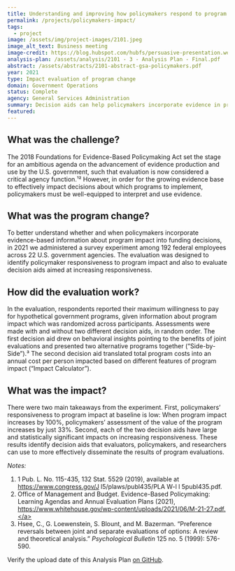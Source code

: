 ```yaml
---
title: Understanding and improving how policymakers respond to program impact
permalink: /projects/policymakers-impact/
tags: 
  - project
image: /assets/img/project-images/2101.jpeg
image_alt_text: Business meeting
image-credit: https://blog.hubspot.com/hubfs/persuasive-presentation.webp
analysis-plan: /assets/analysis/2101 - 3 - Analysis Plan - Final.pdf
abstract: /assets/abstracts/2101-abstract-gsa-policymakers.pdf
year: 2021
type: Impact evaluation of program change
domain: Government Operations
status: Complete
agency: General Services Administration
summary: Decision aids can help policymakers incorporate evidence in program funding decisions
featured: 
---
```


## What was the challenge? 
The 2018 Foundations for Evidence-Based Policymaking Act set the stage for an ambitious agenda on the advancement of evidence production and use by the U.S. government, such that evaluation is now considered a critical agency function.¹² However, in order for the growing evidence base to effectively impact decisions about which programs to implement, policymakers must be well-equipped to interpret and use evidence.

## What was the program change? 
To better understand whether and when policymakers incorporate evidence-based information about program impact into funding decisions, in 2021 we administered a survey experiment among 192 federal employees across 22 U.S. government agencies. The evaluation was designed to identify policymaker responsiveness to program impact and also to evaluate decision aids aimed at increasing responsiveness.

## How did the evaluation work? 
In the evaluation, respondents reported their maximum willingness to pay for hypothetical government programs, given information about program impact which was randomized across participants. Assessments were made with and without two different decision aids, in random order. The first decision aid drew on behavioral insights pointing to the benefits of joint evaluations and presented two alternative programs together (“Side-by-Side”).³ The second decision aid translated total program costs into an annual cost per person impacted based on different features of program impact (“Impact Calculator”).

## What was the impact? 
There were two main takeaways from the experiment. First, policymakers’ responsiveness to program impact at baseline is low: When program impact increases by 100%, policymakers’ assessment of the value of the program increases by just 33%. Second, each of the two decision aids have large and statistically significant impacts on increasing responsiveness. These results identify decision aids that evaluators, policymakers, and researchers can use to more effectively disseminate the results of program evaluations.

_Notes:_
1. 1 Pub. L. No. 115-435, 132 Stat. 5529 (2019), available at <a href="https://www.congress.gov/115/plaws/publ435/PLAW-115publ435.pdf" target="_blank">https://www.congress.gov/J l5/plaws/publ435/PLA W-l l 5publ435.pdf</a>.
2. Office of Management and Budget. Evidence-Based Policymaking: Learning Agendas and Annual Evaluation Plans (2021), <a href="
https://www.whitehouse.gov/wp-content/uploads/2021/06/M-21-27.pdf" target="_blank">https://www.whitehouse.gov/wp-content/uploads/2021/06/M-21-27.pdf.</a>
3. Hsee, C., G. Loewenstein, S. Blount, and M. Bazerman. “Preference reversals between joint and separate evaluations of options: A review and theoretical analysis.” _Psychological Bulletin_ 125 no. 5 (1999): 576-590.

Verify the upload date of this Analysis Plan <a href="https://github.com/gsa-oes/office-of-evaluation-sciences/commits/master/assets/analysis/2101 - 3 - Analysis Plan - Final.pdf" target="_blank">on GitHub</a>.
